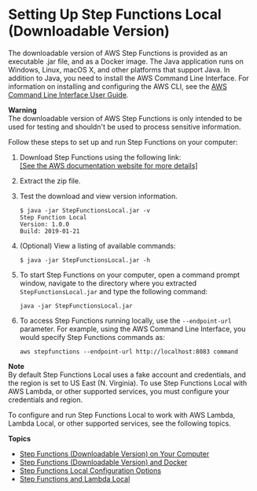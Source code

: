 # Setting Up Step Functions Local \(Downloadable Version\)<a name="sfn-local"></a>

The downloadable version of AWS Step Functions is provided as an executable \.jar file, and as a Docker image\. The Java application runs on Windows, Linux, macOS X, and other platforms that support Java\. In addition to Java, you need to install the AWS Command Line Interface\. For information on installing and configuring the AWS CLI, see the [AWS Command Line Interface User Guide](https://docs.aws.amazon.com/cli/latest/userguide/)\.

**Warning**  
The downloadable version of AWS Step Functions is only intended to be used for testing and shouldn't be used to process sensitive information\.

Follow these steps to set up and run Step Functions on your computer:

1. Download Step Functions using the following link:     
[\[See the AWS documentation website for more details\]](http://docs.aws.amazon.com/step-functions/latest/dg/sfn-local.html)

1. Extract the zip file\.

1. Test the download and view version information\.

   ```
   $ java -jar StepFunctionsLocal.jar -v
   Step Function Local
   Version: 1.0.0
   Build: 2019-01-21
   ```

1. \(Optional\) View a listing of available commands:

   ```
   $ java -jar StepFunctionsLocal.jar -h
   ```

1. To start Step Functions on your computer, open a command prompt window, navigate to the directory where you extracted `StepFunctionsLocal.jar` and type the following command:

   ```
   java -jar StepFunctionsLocal.jar
   ```

1. To access Step Functions running locally, use the `--endpoint-url` parameter\. For example, using the AWS Command Line Interface, you would specify Step Functions commands as:

   ```
   aws stepfunctions --endpoint-url http://localhost:8083 command
   ```

**Note**  
By default Step Functions Local uses a fake account and credentials, and the region is set to US East \(N\. Virginia\)\. To use Step Functions Local with AWS Lambda, or other supported services, you must configure your credentials and region\.

To configure and run Step Functions Local to work with AWS Lambda, Lambda Local, or other supported services, see the following topics\. 

**Topics**
+ [Step Functions \(Downloadable Version\) on Your Computer](sfn-local-computer.md)
+ [Step Functions \(Downloadable Version\) and Docker](sfn-local-docker.md)
+ [Step Functions Local Configuration Options](sfn-local-config-options.md)
+ [Step Functions and Lambda Local](sfn-local-lambda.md)
